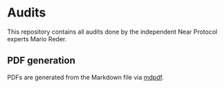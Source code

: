 # Audits

This repository contains all audits done by the independent Near Protocol experts Mario Reder.

## PDF generation

PDFs are generated from the Markdown file via [mdpdf](https://github.com/BlueHatbRit/mdpdf).
